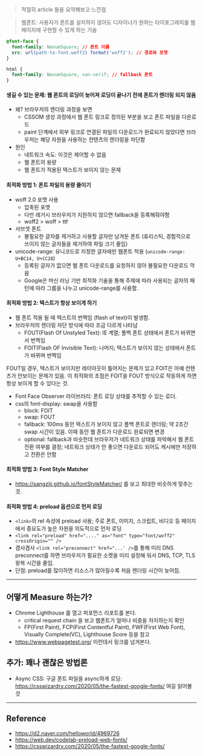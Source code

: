> 적절히 article 들을 요약해보고 느낀점

> 웹폰트: 사용자가 폰트를 설치하지 않아도 디자이너가 원하는 타이포그래피를 웹 페이지에 구현할 수 있게 하는 기술

```css
@font-face {
  font-family: NanumSquare; // 폰트 이름
  src: url(path-to-font.woff2) format('woff2'); // 경로와 포맷
}

html {
  font-family: NanumSquare, san-serif; // fallback 폰트
}
```

#### 생길 수 있는 문제: 웹 폰트의 로딩이 늦어져 로딩이 끝나기 전에 폰트가 렌더링 되지 않음
- 왜? 브라우저의 렌더링 과정을 보면
  - CSSOM 생성 과정에서 웹 폰트 링크로 정의된 부분을 보고 폰트 파일을 다운로드
  - paint 단계에서 외부 링크로 연결된 파일의 다운로드가 완료되지 않았다면 브라우저는 해당 자원을 사용하는 컨텐츠의 렌더링을 차단함
- 원인
  - 네트워크 속도: 이것은 제어할 수 없음
  - 웹 폰트의 용량
  - 웹 폰트가 적용된 텍스트가 보이지 않는 문제

#### 최적화 방법 1: 폰트 파일의 용량 줄이기
- woff 2.0 포맷 사용
  - 압축된 포맷
  - 다만 레거시 브라우저가 지원하지 않으면 fallback을 등록해줘야함
  - woff2 > woff > ttf
- 서브셋 폰트
  - 불필요한 글자를 제거하고 사용할 글자만 남겨둔 폰트 (휴리스틱, 경험적으로 쓰이지 않는 글자들을 제거하여 파일 크기 줄임)
- unicode-range: 유니코드로 지정한 글자에만 웹폰트 적용 (`unicode-range: U+BC14, U+CC28`)
  - 등록된 글자가 없으면 웹 폰트 다운로드를 요청하지 않아 불필요한 다운로드 막음
  - Google은 머신 러닝 기반 최적화 기술을 통해 주제에 따라 사용되는 글자의 패턴에 따라 그룹을 나누고 unicode-range를 사용함.

#### 최적화 방법 2: 텍스트가 항상 보이게 하기

- 웹 폰트 적용 될 때 텍스트의 번쩍임 (flash of text)이 발생함.
- 브라우저의 렌더링 차단 방식에 따라 조금 다르게 나타남
  - FOUT(Flash Of Unstyled Text): IE 계열; 폴백 폰트 상태에서 폰트가 바뀌면서 번쩍임
  - FOIT(Flash OF Invisible Text): 나머지; 텍스트가 보이지 않는 상태에서 폰트가 바뀌며 번쩍임

FOUT일 경우, 텍스트가 보이지만 레이아웃이 틀어지는 문제가 있고 FOIT은 아예 컨텐츠가 안보이는 문제가 있음.
이 최적화의 초점은 FOIT을 FOUT 방식으로 작동하게 하면 항상 보이게 할 수 있다는 것.

- Font Face Observer 라이브러리: 폰트 로딩 상태를 추적할 수 있는 로더.
- css의 font-display: swap을 사용함
  - block: FOIT
  - swap: FOUT
  - fallback: 100ms 동안 텍스트가 보이지 않고 폴백 폰트로 렌더링; 약 2초간 swap 시간이 있음. 이때 동안 웹 폰트가 다운로드 완료되면 변경
  - optional: fallback과 비슷한데 브라우저가 네트워크 상태를 파악해서 웹 폰트 전환 여부를 결정; 네트워크 상태가 안 좋으면 다운로드 되어도 캐시에만 저장하고 전환은 안함

#### 최적화 방법 3: Font Style Matcher
- https://sangziii.github.io/fontStyleMatcher/ 를 보고 최대한 비슷하게 맞추는 것.

#### 최적화 방법 4: preload 옵션으로 먼저 로딩
- `<link>`의 rel 속성에 preload 사용; 주로 폰트, 이미지, 스크립트, 비디오 등 페이지에서 중요도가 높은 자원을 의도적으로 먼저 로딩
- `<link rel="preload" href="...." as="font" type="font/woff2" crossOrigin="" />` 
- 겸사겸사 `<link rel="preconnect" href="...' />`를 통해 미리 DNS preconnect를 하면 브라우저가 필요한 소켓을 미리 설정해 둬서 DNS, TCP, TLS 왕복 시간을 줄임.
- 단점: preload를 많이하면 리소스가 많아질수록 처음 렌더링 시간이 늦어짐.


---

## 어떻게 Measure 하는가?

- Chrome Lighthouse 를 열고 퍼포먼스 리포트를 본다.
  - critical request chain 을 보고 웹폰트가 얼마나 비중을 차지하는지 확인
  - FP(First Paint), FCP(First Contentful Paint), FWF(First Web Font), Visually Complete(VC), Lighthouse Score 등을 참고
- https://www.webpagetest.org/ 이런데서 링크를 넘겨본다. 

## 추가: 꽤나 괜찮은 방법론
- Async CSS: 구글 폰트 파일을 async하게 로딩: https://csswizardry.com/2020/05/the-fastest-google-fonts/ 여길 읽어볼 것

---
## Reference
- https://d2.naver.com/helloworld/4969726
- https://web.dev/codelab-preload-web-fonts/
- https://csswizardry.com/2020/05/the-fastest-google-fonts/

